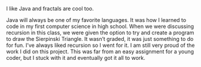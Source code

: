 I like Java and fractals are cool too.

Java will always be one of my favorite languages. It was how I learned to code in my first computer science in high school. When we were discussing recursion in this class, we were given the option to try and create a program to draw the Sierpinski Triangle. It wasn’t graded, it was just something to do for fun. I’ve always liked recursion so I went for it. I am still very proud of the work I did on this project. This was far from an easy assignment for a young coder, but I stuck with it and eventually got it all to work.